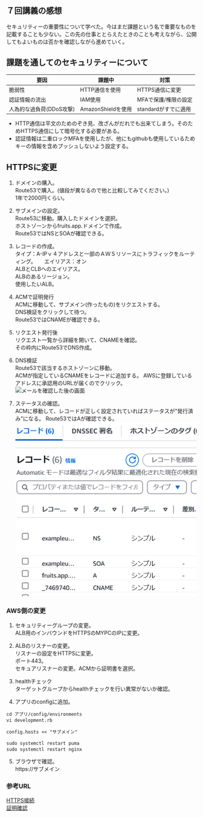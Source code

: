 ## ７回講義の感想  
  
セキュリティーの重要性について学べた。今はまだ課題という名で重要なものを記載することも少ない。この先の仕事ととらえたときのことも考えながら、公開してもよいものは否かを確認しながら進めていく。  
  
## 課題を通してのセキュリティーについて  
  
|要因|課題中|対策|
|----|----|---- | 
|脆弱性|HTTP通信を使用|HTTPS通信に変更|  
|認証情報の流出|IAM使用|MFAで保護/権限の設定|  
|人為的な過負荷(DDoS攻撃)|AmazonShieldを使用|standardがすでに適用|  

* HTTP通信は平文のためのぞき見、改ざんがだれでも出来てしまう。そのためHTTPS通信にして暗号化する必要がある。  
* 認証情報は二重ロックMFAを使用したが、他にもgithubも使用しているためキーの情報を含めプッシュしないよう設定する。 


## HTTPSに変更  
1. ドメインの購入。  
Route53で購入。(値段が異なるので他と比較してみてください。)  
1年で2000円くらい。  
  
2. サブメインの設定。  
Route53に移動。購入したドメインを選択。  
ホストゾーンからfruits.app.ドメインで作成。  
Route53ではNSとSOAが確認できる。  
  
3. レコードの作成。  
タイプ：A-IPｖ４アドレスと一部のＡＷＳリソースにトラフィックをルーティング。  　
エイリアス：オン  
           ALBとCLBへのエイリアス。  
           ALBのあるリージョン。  
           使用したいALB。  
  
4. ACMで証明発行  
ACMに移動して、サブメイン(作ったもの)をリクエストする。  
DNS検証をクリックして待つ。  
Route53ではCNAMEが確認できる。  
  
5. リクエスト発行後  
リクエスト一覧から詳細を開いて、CNAMEを確認。  
その枠内にRoute53でDNS作成。  
  
6. DNS検証  
Route53で該当するホストゾーンに移動。  
ACMが指定しているCNAMEをレコードに追加する。
AWSに登録しているアドレスに承認用のURLが届くのでクリック。  
![メールを確認した後の画面](images/lecture07/HTTSメール.png)
  
7. ステータスの確認。  
ACMに移動して、レコードが正しく設定されていればステータスが”発行済み”になる。 Route53ではAが確認できる。  
![route53で確認できるタイプ](images/lecture07/HTTPSネーム.png)

### AWS側の変更  
1. セキュリティーグループの変更。  
ALB用のインバウンドをHTTPSのMYPCのIPに変更。  

2. ALBのリスナーの変更。  
リスナーの設定をHTTPSに変更。  
ポート443。  
セキュアリスナーの変更。ACMから証明書を選択。  

3. healthチェック  
ターゲットグループからhealthチェックを行い異常がないか確認。  

4. アプリのconfigに追加。  
````
cd アプリ/config/environments  
vi development.rb  
````  
````
config.hosts << "サブメイン"
````
````
sudo systemctl restart puma
sudo systemctl restart nginx
````
5. ブラウザで確認。  
https://サブメイン  

### 参考URL  
[HTTPS接続](https://iret.media/49491)  
[証明確認](https://www.cman.jp/network/support/ssl.html)


